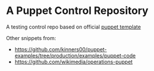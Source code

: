 # A Puppet Control Repository

A testing control repo based on official [puppet template](https://github.com/puppetlabs/control-repo)

Other snippets from:

* https://github.com/kinners00/puppet-examples/tree/production/examples/puppet-code
* https://github.com/wikimedia/operations-puppet

